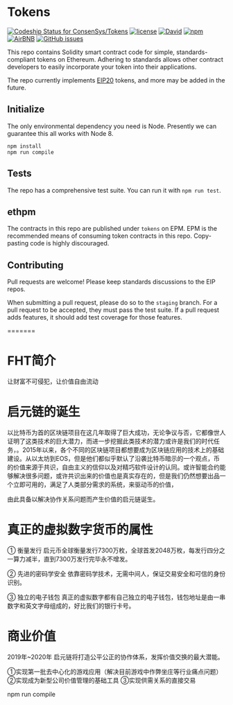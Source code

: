 
# Tokens
[ ![Codeship Status for ConsenSys/Tokens](https://app.codeship.com/projects/ccf33380-4dfa-0135-cfa1-72c4965f7f14/status?branch=master)](https://app.codeship.com/projects/233433) [![license](https://img.shields.io/github/license/mashape/apistatus.svg?style=flat-square)](https://opensource.org/licenses/MIT) [![David](https://img.shields.io/david/expressjs/express.svg?style=flat-square)](https://david-dm.org/ConsenSys/Tokens) [![npm](https://img.shields.io/npm/v/npm.svg?style=flat-square)]() [![AirBNB](https://img.shields.io/badge/code%20style-airbnb-brightgreen.svg?style=flat-square)](https://github.com/airbnb/javascript) [![GitHub issues](https://img.shields.io/github/issues/ConsenSys/Tokens/shields.svg?style=flat-square)](https://github.com/ConsenSys/Tokens/issues)

This repo contains Solidity smart contract code for simple, standards-compliant tokens on Ethereum. Adhering to standards allows other contract developers to easily incorporate your token into their applications.

The repo currently implements [EIP20](https://github.com/ethereum/EIPs/blob/master/EIPS/eip-20-token-standard.md) tokens, and more may be added in the future.

## Initialize
The only environmental dependency you need is Node. Presently we can guarantee this all works with Node 8.
```
npm install
npm run compile
```

## Tests
The repo has a comprehensive test suite. You can run it with `npm run test`.

## ethpm
The contracts in this repo are published under `tokens` on EPM. EPM is the recommended means of consuming token contracts in this repo. Copy-pasting code is highly discouraged.

## Contributing
Pull requests are welcome! Please keep standards discussions to the EIP repos.

When submitting a pull request, please do so to the `staging` branch. For a pull request to be accepted, they must pass the test suite. If a pull request adds features, it should add test coverage for those features.

=======
# FHT简介
让财富不可侵犯，让价值自由流动
# 启元链的诞生
以比特币为首的区块链项目在这几年取得了巨大成功，无论争议与否，它都像世人证明了这类技术的巨大潜力，而进一步挖掘此类技术的潜力或许是我们的时代任务，。2015年以来，各个不同的区块链项目都想要成为区块链应用的技术上的基础建设。从以太坊到EOS，但是他们都似乎默认了沿袭比特币暗示的一个观点，币的价值来源于共识，自由主义的信仰以及对精巧软件设计的认同。或许智能合约能够解决很多问题，或许共识出来的价值也是真实存在的，但是我们仍然想要出品一个立即可用的，满足了人类部分需求的系统，来驱动币的价值，

由此具备以解决协作关系问题而产生价值的启元链诞生。

# 真正的虚拟数字货币的属性

① 衡量发行
启元币全球衡量发行7300万枚，全球首发2048万枚，每发行四分之一算力减半，直到7300万发行完毕永不增发。

② 先进的密码学安全
依靠密码学技术，无需中间人，保证交易安全和可信的身份识别。

③ 独立的电子钱包
真正的虚拟数字都有自己独立的电子钱包，钱包地址是由一串数字和英文字母组成的，好比我们的银行卡号。

# 商业价值

2019年~2020年  启元链将打造公平公正的协作体系，发挥价值交换的最大潜能。

①实现第一批去中心化的游戏应用（解决目前游戏中作弊坐庄等行业痛点问题）
②实现成为新型公司价值管理的基础工具
③实现供需关系的直接交易





npm run compile
